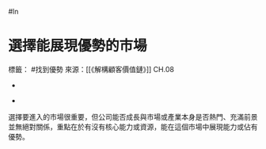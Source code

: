 #ln 
# 選擇能展現優勢的市場
標籤： #找到優勢
來源：[[《解構顧客價值鏈》]] CH.08

-

>

-

選擇要進入的市場很重要，但公司能否成長與市場或產業本身是否熱門、充滿前景並無絕對關係，重點在於有沒有核心能力或資源，能在這個市場中展現能力或佔有優勢。